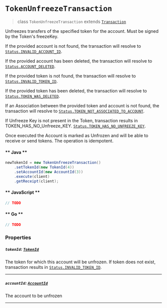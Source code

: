 # `TokenUnfreezeTransaction`

> class `TokenUnfreezeTransaction` extends [`Transaction`](reference/Transaction.md)

Unfreezes transfers of the specified token for the account. Must be signed by the Token's freezeKey.

If the provided account is not found, the transaction will resolve to
[`Status.INVALID_ACCOUNT_ID`](reference/Status.md#INVALID_ACCOUNT_ID).

If the provided account has been deleted, the transaction will resolve to
[`Status.ACCOUNT_DELETED`](reference/Status.md#ACCOUNT_DELETED).

If the provided token is not found, the transaction will resolve to
[`Status.INVALID_TOKEN_ID`](reference/Status.md#INVALID_TOKEN_ID).

If the provided token has been deleted, the transaction will resolve to
[`Status.TOKEN_WAS_DELETED`](reference/Status.md#TOKEN_WAS_DELETED).

If an Association between the provided token and account is not found, the transaction will resolve to
[`Status.TOKEN_NOT_ASSOCIATED_TO_ACCOUNT`](reference/Status.md#TOKEN_NOT_ASSOCIATED_TO_ACCOUNT).

If Unfreeze Key is not present in the Token, transaction results in TOKEN_HAS_NO_Unfreeze_KEY.
[`Status.TOKEN_HAS_NO_UNFREEZE_KEY`](reference/Status.md#TOKEN_HAS_NO_UNFREEZE_KEY).

Once executed the Account is marked as Unfrozen and will be able to receive or send tokens. The operation is idempotent.

<!-- tabs:start -->

#### ** Java **

```java
newTokenId = new TokenUnfreezeTransaction()
    .setTokenId(new TokenId(4))
    .setAccountId(new AccountId(3))
    .execute(client)
    .getReceipt(client);
```

#### ** JavaScript **

```js
// TODO
```

#### ** Go **

```go
// TODO
```

<!-- tabs:end -->

### Properties

##### `tokenId`: [`TokenId`](reference/token/TokenId.md)

The token for which this account will be unfrozen. If token does not exist, transaction results in
[`Status.INVALID_TOKEN_ID`](reference/Status.md#INVALID_TOKEN_ID).

---

##### `accountId`: [`AccountId`](reference/cryptocurrency/AccountId.md)

The account to be unfrozen

---
